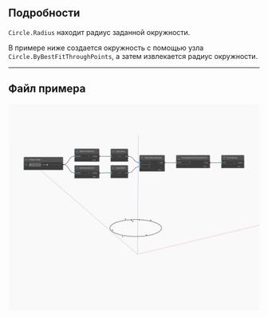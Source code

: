 ## Подробности
`Circle.Radius` находит радиус заданной окружности.

В примере ниже создается окружность с помощью узла `Circle.ByBestFitThroughPoints`, а затем извлекается радиус окружности.

___
## Файл примера

![Radius](./Autodesk.DesignScript.Geometry.Circle.Radius_img.jpg)


